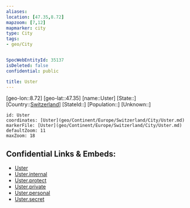 ```yaml
---
aliases: 
location: [47.35,8.72]
mapzoom: [7,12] 
mapmarker: city 
type: City
tags:
- geo/City


SpocWebEntityId: 35137
isDeleted: false
confidential: public

title: Uster
---
```

[geo-lon::8.72]
[geo-lat::47.35]
[name::Uster]
[State::]
[Country::[Switzerland](geo/Continent/Europe/Switzerland.md)]
[StateId::]
[Population::]
[Unknown::]


```leaflet
id: Uster
coordinates: [Uster](geo/Continent/Europe/Switzerland/City/Uster.md)
markerFile: [Uster](geo/Continent/Europe/Switzerland/City/Uster.md)
defaultZoom: 11 
maxZoom: 18
```


## Confidential Links & Embeds: 
- [Uster](../../../../../../_public/geo/Continent/Europe/Switzerland/City/Uster.md) 
- [Uster.internal](../../../../../../_internal/geo/Continent/Europe/Switzerland/City/Uster.internal.md) 
- [Uster.protect](../../../../../../_protect/geo/Continent/Europe/Switzerland/City/Uster.protect.md) 
- [Uster.private](../../../../../../_private/geo/Continent/Europe/Switzerland/City/Uster.private.md) 
- [Uster.personal](../../../../../../_personal/geo/Continent/Europe/Switzerland/City/Uster.personal.md) 
- [Uster.secret](../../../../../../_secret/geo/Continent/Europe/Switzerland/City/Uster.secret.md) 
